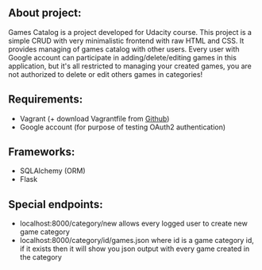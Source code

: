 ## About project:
Games Catalog is a project developed for Udacity course. This project is a simple CRUD with very minimalistic frontend with raw HTML and CSS. It provides managing of games catalog with other users. Every user with Google account can participate in adding/delete/editing games in this application, but it's all restricted to managing your created games, you are not authorized to delete or edit others games in categories!

## Requirements:

- Vagrant (+ download Vagrantfile from [Github](https://github.com/udacity/fullstack-nanodegree-vm/tree/master/vagrant))
- Google account (for purpose of testing OAuth2 authentication)

## Frameworks:

- SQLAlchemy (ORM)
- Flask

## Special endpoints:

- localhost:8000/category/new allows every logged user to create new game category
- localhost:8000/category/id/games.json where id is a game category id, if it exists then it will show you json output with every game created in the category


